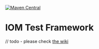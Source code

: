 [![Maven Central](https://img.shields.io/maven-central/v/com.intershop.oms/iom-test-framework)](https://mvnrepository.com/artifact/com.intershop.oms/iom-test-framework)

# IOM Test Framework

// todo - please check [the wiki](https://github.com/intershop/iom-test-framework/wiki/User-Guide)


